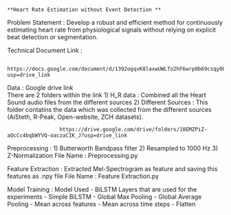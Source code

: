                                                                       **Heart Rate Estimation without Event Detection **

Problem Statement : Develop a robust and efficient method for continuously estimating heart rate from physiological signals without relying on explicit beat detection or segmentation.

Technical Document Link : 
                        
                        https://docs.google.com/document/d/1392ogqvK8laxwUWLTo2hF6wrp0b69csqyO0vlmgv_E8/edit?usp=drive_link

Data : Google drive link  
      There are 2 folders within the link 
            1) H_R data : Combined all the Heart Sound audio files from the different sources
            2) Different Sources : This folder contatins the data which was collected from the different sources (AiSteth, R-Peak, Open-website, ZCH datasets).

                     https://drive.google.com/drive/folders/10EMZPiZ-aOcCc4bqbWYVQ-oaczaCIK_J?usp=drive_link
              

Preprocessing : 
                1) Butterworth Bandpass filter
                2) Resampled to 1000 Hz
                3) Z-Normalization 
File Name :  Preprocessing.py

Feature Extraction : Extracted Mel-Spectrogram as feature and saving this features as .npy file 
File Name : Feature Extraction.py

Model Training :
                Model Used  - BiLSTM
                Layers that are used for the experiments 
                    - Simple BiLSTM 
                    - Global Max Pooling
                    - Global Average Pooling 
                    - Mean across features
                    - Mean across time steps 
                    - Flatten 



                
